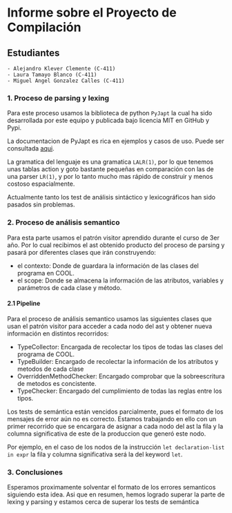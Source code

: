 # Informe sobre el Proyecto de Compilación

## Estudiantes

    - Alejandro Klever Clemente (C-411)
    - Laura Tamayo Blanco (C-411)
    - Miguel Angel Gonzalez Calles (C-411)

### 1. Proceso de parsing y lexing

Para este proceso usamos la biblioteca de python `PyJapt` la cual ha sido desarrollada por este equipo y publicada bajo licencia MIT en GitHub y Pypi.

La documentacion de PyJapt es rica en ejemplos y casos de uso. Puede ser consultada [aqui](https://github.com/alejandroklever/PyJapt).

La gramatica del lenguaje es una gramatica `LALR(1)`, por lo que tenemos unas tablas action y goto bastante pequeñas en comparación con las de una parser `LR(1)`, y por lo tanto mucho mas rápido de construir y menos costoso espacialmente.

Actualmente tanto los test de análisis sintáctico y lexicográficos han sido pasados sin problemas.

### 2. Proceso de análisis semantico

Para esta parte usamos el patrón visitor aprendido durante el curso de 3er año. Por lo cual recibimos el ast obtenido producto del proceso de parsing y pasará por diferentes clases que irán construyendo:

- el contexto: Donde de guardara la información de las clases del programa en COOL.
- el scope: Donde se almacena la información de las atributos, variables y parámetros de cada clase y método.

#### 2.1 Pipeline

Para el proceso de análisis semantico usamos las siguientes clases que usan el patrón visitor para acceder a cada nodo del ast y obtener nueva información en distintos recorridos:

- TypeCollector: Encargada de recolectar los tipos de todas las clases del programa de COOL.
- TypeBuilder: Encargado de recolectar la información de los atributos y metodos de cada clase
- OverriddenMethodChecker: Encargado comprobar que la sobreescritura de metodos es concistente.
- TypeChecker: Encargado del cumplimiento de todas las reglas entre los tipos.

Los tests de semántica están vencidos parcialmente, pues el formato de los mensajes de error aún no es correcto. Estamos trabajando en ello con un primer recorrido que se encargara de asignar a cada nodo del ast la fila y la columna significativa de este de la produccion que generó este nodo.

Por ejemplo, en el caso de los nodos de la instrucción `let declaration-list in expr` la fila y columna significativa será la del keyword `let`.

### 3. Conclusiones

Esperamos proximamente solventar el formato de los errores semanticos siguiendo esta idea. Asi que en resumen, hemos logrado superar la parte de lexing y parsing y estamos cerca de superar los tests de semántica
